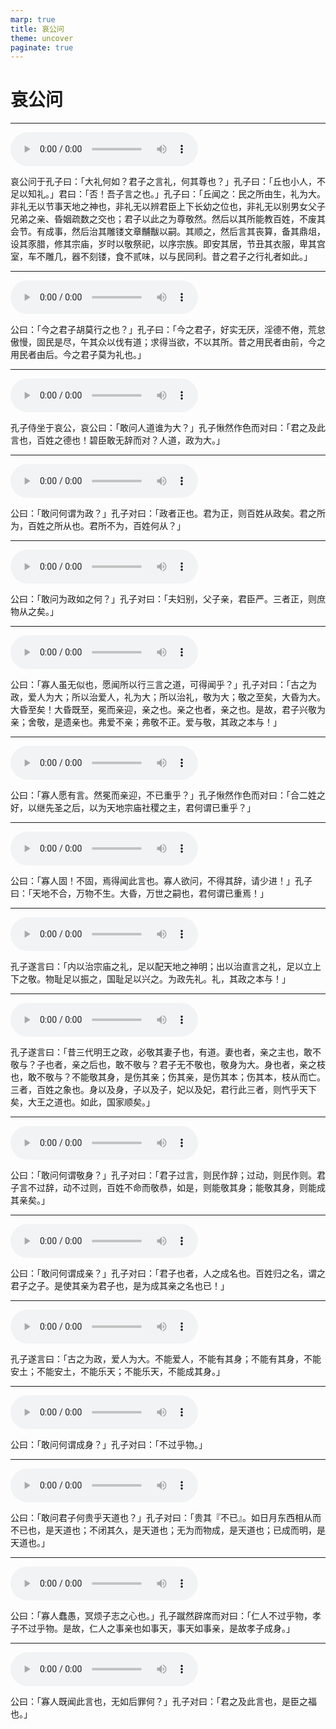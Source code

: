```yaml
---
marp: true
title: 哀公问
theme: uncover
paginate: true
---
```


# 哀公问

---

![](assets/audios/27/1.mp3)

哀公问于孔子曰：「大礼何如？君子之言礼，何其尊也？」孔子曰：「丘也小人，不足以知礼。」君曰：「否！吾子言之也。」孔子曰：「丘闻之：民之所由生，礼为大。非礼无以节事天地之神也，非礼无以辨君臣上下长幼之位也，非礼无以别男女父子兄弟之亲、昏姻疏数之交也；君子以此之为尊敬然。然后以其所能教百姓，不废其会节。有成事，然后治其雕镂文章黼黻以嗣。其顺之，然后言其丧算，备其鼎俎，设其豕腊，修其宗庙，岁时以敬祭祀，以序宗族。即安其居，节丑其衣服，卑其宫室，车不雕几，器不刻镂，食不贰味，以与民同利。昔之君子之行礼者如此。」

---

![](assets/audios/27/2.mp3)

公曰：「今之君子胡莫行之也？」孔子曰：「今之君子，好实无厌，淫德不倦，荒怠傲慢，固民是尽，午其众以伐有道；求得当欲，不以其所。昔之用民者由前，今之用民者由后。今之君子莫为礼也。」

---

![](assets/audios/27/3.mp3)

孔子侍坐于哀公，哀公曰：「敢问人道谁为大？」孔子愀然作色而对曰：「君之及此言也，百姓之德也！碧臣敢无辞而对？人道，政为大。」

---

![](assets/audios/27/4.mp3)

公曰：「敢问何谓为政？」孔子对曰：「政者正也。君为正，则百姓从政矣。君之所为，百姓之所从也。君所不为，百姓何从？」

---

![](assets/audios/27/5.mp3)

公曰：「敢问为政如之何？」孔子对曰：「夫妇别，父子亲，君臣严。三者正，则庶物从之矣。」

---

![](assets/audios/27/6.mp3)

公曰：「寡人虽无似也，愿闻所以行三言之道，可得闻乎？」孔子对曰：「古之为政，爱人为大；所以治爱人，礼为大；所以治礼，敬为大；敬之至矣，大昏为大。大昏至矣！大昏既至，冕而亲迎，亲之也。亲之也者，亲之也。是故，君子兴敬为亲；舍敬，是遗亲也。弗爱不亲；弗敬不正。爱与敬，其政之本与！」

---

![](assets/audios/27/7.mp3)

公曰：「寡人愿有言。然冕而亲迎，不已重乎？」孔子愀然作色而对曰：「合二姓之好，以继先圣之后，以为天地宗庙社稷之主，君何谓已重乎？」

---

![](assets/audios/27/8.mp3)

公曰：「寡人固！不固，焉得闻此言也。寡人欲问，不得其辞，请少进！」孔子曰：「天地不合，万物不生。大昏，万世之嗣也，君何谓已重焉！」

---

![](assets/audios/27/9.mp3)

孔子遂言曰：「内以治宗庙之礼，足以配天地之神明；出以治直言之礼，足以立上下之敬。物耻足以振之，国耻足以兴之。为政先礼。礼，其政之本与！」

---

![](assets/audios/27/10.mp3)

孔子遂言曰：「昔三代明王之政，必敬其妻子也，有道。妻也者，亲之主也，敢不敬与？子也者，亲之后也，敢不敬与？君子无不敬也，敬身为大。身也者，亲之枝也，敢不敬与？不能敬其身，是伤其亲；伤其亲，是伤其本；伤其本，枝从而亡。三者，百姓之象也。身以及身，子以及子，妃以及妃，君行此三者，则忾乎天下矣，大王之道也。如此，国家顺矣。」

---

![](assets/audios/27/11.mp3)

公曰：「敢问何谓敬身？」孔子对曰：「君子过言，则民作辞；过动，则民作则。君子言不过辞，动不过则，百姓不命而敬恭，如是，则能敬其身；能敬其身，则能成其亲矣。」

---

![](assets/audios/27/12.mp3)

公曰：「敢问何谓成亲？」孔子对曰：「君子也者，人之成名也。百姓归之名，谓之君子之子。是使其亲为君子也，是为成其亲之名也已！」

---

![](assets/audios/27/13.mp3)

孔子遂言曰：「古之为政，爱人为大。不能爱人，不能有其身；不能有其身，不能安土；不能安土，不能乐天；不能乐天，不能成其身。」

---

![](assets/audios/27/14.mp3)

公曰：「敢问何谓成身？」孔子对曰：「不过乎物。」

---

![](assets/audios/27/15.mp3)

公曰：「敢问君子何贵乎天道也？」孔子对曰：「贵其『不已』。如日月东西相从而不已也，是天道也；不闭其久，是天道也；无为而物成，是天道也；已成而明，是天道也。」

---

![](assets/audios/27/16.mp3)

公曰：「寡人蠢愚，冥烦子志之心也。」孔子蹴然辟席而对曰：「仁人不过乎物，孝子不过乎物。是故，仁人之事亲也如事天，事天如事亲，是故孝子成身。」

---

![](assets/audios/27/17.mp3)

公曰：「寡人既闻此言也，无如后罪何？」孔子对曰：「君之及此言也，是臣之福也。」